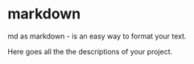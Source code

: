 # markdown

md as markdown - is an easy way to format your text.

Here goes all the the descriptions of your project.

